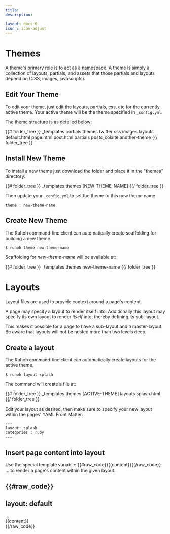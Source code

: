 ```yaml
---
title:
description:

layout: docs-0
icon : icon-adjust
---
```





# Themes

A theme's primary role is to act as a namespace.
A theme is simply a collection of layouts, partials, and assets that those partials and layouts depend on (CSS, images, javascripts).

## Edit Your Theme

To edit your theme, just edit the layouts, partials, css, etc for the currently active theme.
Your active theme will be the theme specified in `_config.yml`.

The theme structure is as detailed below:


{{# folder_tree }}
  _templates
    partials
    themes
      twitter
        css
        images
        layouts
          default.html
          page.html
          post.html
        partials
          posts_colalte
      another-theme
{{/ folder_tree }}


## Install New Theme

To install a new theme just download the folder and place it in the "themes" directory:

{{# folder_tree }}
  _templates
    themes
      [NEW-THEME-NAME]
{{/ folder_tree }}

Then update your `_config.yml` to set the theme to this new theme name

    theme : new-theme-name


## Create New Theme

The Ruhoh command-line client can automatically create scaffolding for building a new theme.

    $ ruhoh theme new-theme-name

Scaffolding for _new-theme-name_ will be available at:

{{# folder_tree }}
  _templates
    themes
      new-theme-name
{{/ folder_tree }}

# Layouts

Layout files are used to provide context around a page's content.

A page may specify a layout to render itself into. Additionally this layout may specify its own layout to render _itself_ into, thereby defining its sub-layout.

This makes it possible for a page to have a sub-layout and a master-layout.
Be aware that layouts will not be nested more than two levels deep.

## Create a layout

The Ruhoh command-line client can automatically create layouts for the active theme.

    $ ruhoh layout splash

The command will create a file at:

{{# folder_tree }}
  _templates
    themes
      [ACTIVE-THEME]
        layouts
          splash.html
{{/ folder_tree }}

Edit your layout as desired, then make sure to specify your new layout within the pages' YAML Front Matter:

    ---
    layout: splash
    categories : ruby
    ---

## Insert page content into layout

Use the special template variable: {{#raw_code}}{{content}}{{/raw_code}} ... to render a page's content within the given layout.

{{#raw_code}}
---
layout: default
---
<body>
  <div id="sidebar"> ... </div>
  <div id="main">
    {{content}}
  </div>
</body>
{{/raw_code}}

